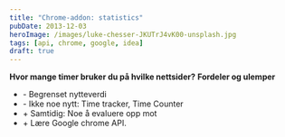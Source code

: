 ```yaml
---
title: "Chrome-addon: statistics"
pubDate: 2013-12-03
heroImage: /images/luke-chesser-JKUTrJ4vK00-unsplash.jpg
tags: [api, chrome, google, idea]
draft: true
---
```


**Hvor mange timer bruker du på hvilke nettsider?** **Fordeler og ulemper**

- \- Begrenset nytteverdi
- \- Ikke noe nytt: Time tracker, Time Counter
- \+ Samtidig: Noe å evaluere opp mot
- \+ Lære Google chrome API.
